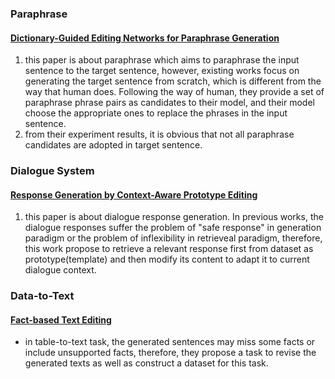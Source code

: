 ### Paraphrase

#### [Dictionary-Guided Editing Networks for Paraphrase Generation](https://arxiv.org/abs/1806.08077)
  1. this paper is about paraphrase which aims to paraphrase the input sentence to the target sentence, however, existing works focus on generating the target sentence from scratch, which is different from the way that human does. Following the way of human, they provide a set of paraphrase phrase pairs as candidates to their model, and their model choose the appropriate ones to replace the phrases in the input sentence. 
  2. from their experiment results, it is obvious that not all paraphrase candidates are adopted in target sentence. 

### Dialogue System
#### [Response Generation by Context-Aware Prototype Editing](https://arxiv.org/abs/1806.07042)
  1. this paper is about dialogue response generation. In previous works, the dialogue responses suffer the problem of "safe response" in generation paradigm or the problem of inflexibility in retrieveal paradigm, therefore, this work propose to retrieve a relevant response first from dataset as prototype(template) and then modify its content to adapt it to current dialogue context.

### Data-to-Text
#### [Fact-based Text Editing](https://www.aclweb.org/anthology/2020.acl-main.17.pdf)
- in table-to-text task, the generated sentences may miss some facts or include unsupported facts, therefore, they propose a task to revise the generated texts as well as construct a dataset for this task. 
